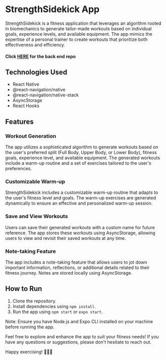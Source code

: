 <!DOCTYPE html>
<html lang="en">

<head>
  <meta charset="UTF-8">
  <meta name="viewport" content="width=device-width, initial-scale=1.0">
  <title>StrengthSidekick App</title>
</head>

<body>

  <h1>StrengthSidekick App</h1>

  <p>StrengthSidekick is a fitness application that leverages an algorithm rooted in biomechanics to generate tailor-made workouts based on individual goals, experience levels, and available equipment. The app mimics the expertise of a personal trainer to create workouts that prioritize both effectiveness and efficiency.</p>

  <h4>Click <a href="https://github.com/bethjm/exercise_app_backend">HERE</a> for the back end repo</h4>

  <h2>Technologies Used</h2>

  <ul>
    <li>React Native</li>
    <li>@react-navigation/native</li>
    <li>@react-navigation/native-stack</li>
    <li>AsyncStorage</li>
    <li>React Hooks</li>
  </ul>

  <h2>Features</h2>

  <h3>Workout Generation</h3>

  <p>The app utilizes a sophisticated algorithm to generate workouts based on the user's preferred split (Full Body, Upper Body, or Lower Body), fitness goals, experience level, and available equipment. The generated workouts include a warm-up routine and a set of exercises tailored to the user's preferences.</p>

  <h3>Customizable Warm-up</h3>

  <p>StrengthSidekick includes a customizable warm-up routine that adapts to the user's fitness level and goals. The warm-up exercises are generated dynamically to ensure an effective and personalized warm-up session.</p>

  <h3>Save and View Workouts</h3>

  <p>Users can save their generated workouts with a custom name for future reference. The app stores these workouts using AsyncStorage, allowing users to view and revisit their saved workouts at any time.</p>

  <h3>Note-taking Feature</h3>

  <p>The app includes a note-taking feature that allows users to jot down important information, reflections, or additional details related to their fitness journey. Notes are stored locally using AsyncStorage.</p>

  <h2>How to Run</h2>

  <ol>
    <li>Clone the repository.</li>
    <li>Install dependencies using <code>npm install</code>.</li>
    <li>Run the app using <code>npm start</code> or <code>expo start</code>.</li>
  </ol>

  <p>Note: Ensure you have Node.js and Expo CLI installed on your machine before running the app.</p>

  <p>Feel free to explore and enhance the app to suit your fitness needs! If you have any questions or suggestions, please don't hesitate to reach out.</p>

  <p>Happy exercising! 🏋️‍♂️💪</p>

</body>

</html>
